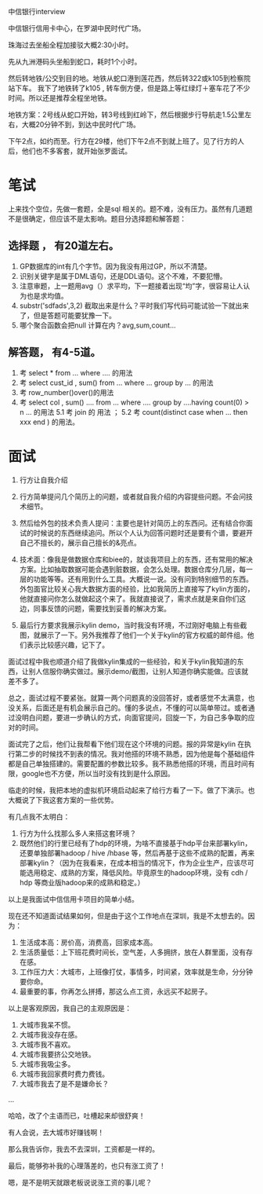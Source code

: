 中信银行interview 

中信银行信用卡中心，在罗湖中民时代广场。

珠海过去坐船全程加接驳大概2:30小时。

先从九洲港码头坐船到蛇口，耗时1个小时。

然后转地铁/公交到目的地。地铁从蛇口港到莲花西，然后转322或k105到检察院站下车。 我下了地铁转了k105 , 转车倒方便，但是路上等红绿灯＋塞车花了不少时间。所以还是推荐全程坐地铁。

地铁方案：2号线从蛇口开始，转3号线到红岭下，然后根据步行导航走1.5公里左右，大概20分钟不到，到达中民时代广场。

下午2点，如约而至。行方在29楼，他们下午2点不到就上班了。见了行方的人后，他们也不多客套，就开始张罗面试。


# 笔试

上来找个空位，先做一套题，全是sql 相关的。题不难，没有压力。虽然有几道题不是很确定，但应该不是太影响。题目分选择题和解答题：

## 选择题 ， 有20道左右。

1. GP数据库的int有几个字节。因为我没有用过GP，所以不清楚。
2. 识别关键字是属于DML语句，还是DDL语句。这个不难，不要犯懵。
3. 注意审题，上一题用avg（）求平均，下一题接着出现“均”字，很容易让人认为也是求均值。
4. substr('sdfads',3,2) 截取出来是什么？平时我们写代码可能试验一下就出来了，但是答题可能要犹豫一下。
5. 哪个聚合函数会把null 计算在内？avg,sum,count...

## 解答题， 有4-5道。

1. 考 select * from ... where .... 的用法
2. 考 select cust_id , sum() from ... where ... group by ... 的用法
3. 考 row_number()over()的用法
4. 考 select col , sum() .... from ... where .... group by ....having count(0) > n ... 的用法
5.1 考 join 的 用法 ；
5.2 考 count(distinct case when ... then xxx end ) 的用法。

# 面试

1. 行方让自我介绍

2. 行方简单提问几个简历上的问题，或者就自我介绍的内容提些问题。不会问技术细节。

3. 然后给外包的技术负责人提问：主要也是针对简历上的东西问。还有结合你面试的时候说的东西继续追问。所以个人认为回答问题时还是要有个谱，要避开自己不擅长的，展示自己擅长的&亮点。

4. 技术面：像我是做数据仓库和biee的，就谈我项目上的东西，还有常用的解决方案。比如抽取数据可能会遇到脏数据，会怎么处理。数据仓库分几层，每一层的功能等等。还有用到什么工具。大概说一说。没有问到特别细节的东西。外包面官比较关心我大数据方面的经验，比如我简历上直接写了kylin方面的，他就直接问你怎么就做起这个来了。我就直接说了，需求点就是来自你们这边，同事反馈的问题，需要找到妥善的解决方案。

5. 最后行方要求我展示kylin demo，当时我没有环境，不过刚好电脑上有些截图，就展示了一下。另外我推荐了他们一个关于kylin的官方权威的邮件组。他们表示比较感兴趣，记下了。

面试过程中我也顺道介绍了我做kylin集成的一些经验，和关于kylin我知道的东西，让别人信服你确实做过。展示demo/截图，让别人知道你确实能做。应该就差不多了。

总之，面试过程不要紧张。就算一两个问题真的没回答好，或者感觉不太满意，也没关系，后面还是有机会展示自己的。懂的多说点，不懂的可以简单带过。或者通过没明白问题，要进一步确认的方式，向面官提问，回旋一下，为自己多争取的应对的时间。


面试完了之后，他们让我帮看下他们现在这个环境的问题。报的异常是kylin 在执行第二步的时候找不到表的情况。我对他搭的环境不熟悉，因为他是每个基础组件都是自己单独搭建的。需要配置的参数比较多。我不熟悉他搭的环境，而且时间有限，google也不方便，所以当时没有找到是什么原因。

临走的时候，我把本地的虚拟机环境启动起来了给行方看了一下。做了下演示。也大概说了下我这套方案的一些优势。

有几点我不太明白：

1. 行方为什么找那么多人来搭这套环境？
2. 既然他们的行里已经有了hdp的环境，为啥不直接基于hdp平台来部署kylin，还要单独部署hadoop / hive /hbase 等，然后再基于这些不成熟的配置，再来部署kylin？（因为在我看来，在成本相当的情况下，作为企业生产，应该尽可能选用稳定、成熟的方案，降低风险。毕竟原生的hadoop环境，没有 cdh / hdp 等商业版hadoop来的成熟和稳定。）

以上是我面试中信信用卡项目的简单小结。



现在还不知道面试结果如何，但是由于这个工作地点在深圳，我是不太想去的。因为：

1. 生活成本高：房价高，消费高，回家成本高。
2. 生活质量低：上下班花费时间长，空气差，人多拥挤，放在人群里面，没有存在感。
3. 工作压力大：大城市，上班像打仗，事情多，时间紧，效率就是生命，分分钟要你命。
4. 最重要的事，你再怎么拼搏，那这么点工资，永远买不起房子。

以上是客观原因，我自己的主观原因是：

1. 大城市我呆不惯。
2. 大城市我没存在感。
3. 大城市我不喜欢。
4. 大城市我要挤公交地铁。
5. 大城市我吸尘多。
6. 大城市我回家费时费力费钱。
7. 大城市我去了是不是嫌命长？

...

哈哈，改了个主语而已，吐槽起来却很舒爽！

有人会说，去大城市好赚钱啊！

那么我告诉你，我去不去深圳，工资都是一样的。

最后，能够弥补我的心理落差的，也只有涨工资了！

嗯，是不是明天就跟老板说说涨工资的事儿呢？




